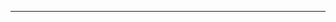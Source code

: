 <!--
CO_OP_TRANSLATOR_METADATA:
{
  "original_hash": "661bbc8e2592ebbb96aa84b1462f5755",
  "translation_date": "2025-08-28T20:38:09+00:00",
  "source_file": "03-Core-Generative-AI-Techniques/README.md",
  "language_code": "nl"
}
-->


---

